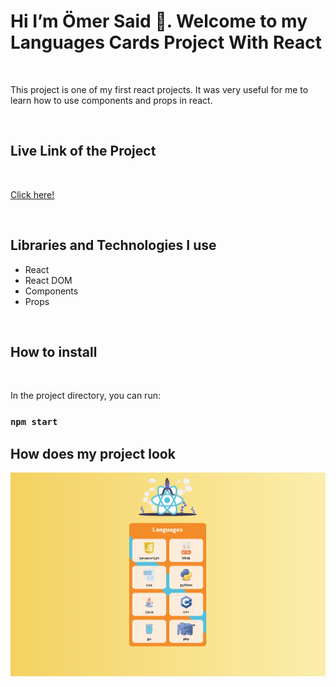 

<h1>Hi I’m Ömer Said 👋. Welcome to my  Languages Cards Project With React </h1>

<br>

<p>This project is one of my first react projects. It was very useful for me to learn how to use components and props in react.</p>

<br>

<h2>Live Link of the Project</h2>

<br>


[Click here!](https://osb-languagecards-react.netlify.app/)

<br>

<h2>Libraries and Technologies I use</h2>
 
 * React 
 * React DOM
 * Components
 * Props



 
 <br>
 
<h2>How to install</h2>


<br>

In the project directory, you can run:

### `npm start`


<h2>How does my project look</h2>


![language](https://github.com/omersb/LanguageCards/blob/master/language-cards.gif?raw=true)
